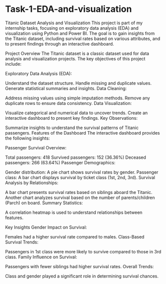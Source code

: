 # Task-1-EDA-and-visualization
Titanic Dataset Analysis and Visualization
This project is part of my internship tasks, focusing on exploratory data analysis (EDA) and visualization using Python and Power BI. The goal is to gain insights from the Titanic dataset, including survival rates based on various attributes, and to present findings through an interactive dashboard.

Project Overview
The Titanic dataset is a classic dataset used for data analysis and visualization projects. The key objectives of this project include:

Exploratory Data Analysis (EDA):

Understand the dataset structure.
Handle missing and duplicate values.
Generate statistical summaries and insights.
Data Cleaning:

Address missing values using simple imputation methods.
Remove any duplicate rows to ensure data consistency.
Data Visualization:

Visualize categorical and numerical data to uncover trends.
Create an interactive dashboard to present key findings.
Key Observations:

Summarize insights to understand the survival patterns of Titanic passengers.
Features of the Dashboard
The interactive dashboard provides the following insights:

Passenger Survival Overview:

Total passengers: 418
Survived passengers: 152 (36.36%)
Deceased passengers: 266 (63.64%)
Passenger Demographics:

Gender distribution: A pie chart shows survival rates by gender.
Passenger class: A bar chart displays survival by ticket class (1st, 2nd, 3rd).
Survival Analysis by Relationships:

A bar chart presents survival rates based on siblings aboard the Titanic.
Another chart analyzes survival based on the number of parents/children (Parch) on board.
Summary Statistics:

A correlation heatmap is used to understand relationships between features.

Key Insights
Gender Impact on Survival:

Females had a higher survival rate compared to males.
Class-Based Survival Trends:

Passengers in 1st class were more likely to survive compared to those in 3rd class.
Family Influence on Survival:

Passengers with fewer siblings had higher survival rates.
Overall Trends:

Class and gender played a significant role in determining survival chances.
